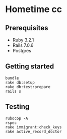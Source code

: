 # Hometime cc

## Prerequisites

- Ruby 3.2.1
- Rails 7.0.6
- Postgres

## Getting started

```
bundle
rake db:setup
rake db:test:prepare
rails s
```

## Testing

```
rubocop -A
rspec
rake immigrant:check_keys
rake active_record_doctor
```
